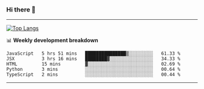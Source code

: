 ### Hi there 👋

-------
[![Top Langs](https://github-readme-stats.vercel.app/api/top-langs/?username=ashish-r)](https://github.com/anuraghazra/github-readme-stats)

📊 **Weekly development breakdown**
<!--START_SECTION:waka-->
```text
JavaScript   5 hrs 51 mins   ███████████████▒░░░░░░░░░   61.33 % 
JSX          3 hrs 16 mins   ████████▓░░░░░░░░░░░░░░░░   34.33 % 
HTML         15 mins         ▓░░░░░░░░░░░░░░░░░░░░░░░░   02.69 % 
Python       3 mins          ░░░░░░░░░░░░░░░░░░░░░░░░░   00.64 % 
TypeScript   2 mins          ░░░░░░░░░░░░░░░░░░░░░░░░░   00.44 % 
```
<!--END_SECTION:waka-->
-------

<!--
**ashish-r/ashish-r** is a ✨ _special_ ✨ repository because its `README.md` (this file) appears on your GitHub profile.

Here are some ideas to get you started:

- 🔭 I’m currently working on ...
- 🌱 I’m currently learning ...
- 👯 I’m looking to collaborate on ...
- 🤔 I’m looking for help with ...
- 💬 Ask me about ...
- 📫 How to reach me: ...
- 😄 Pronouns: ...
- ⚡ Fun fact: ...
-->
